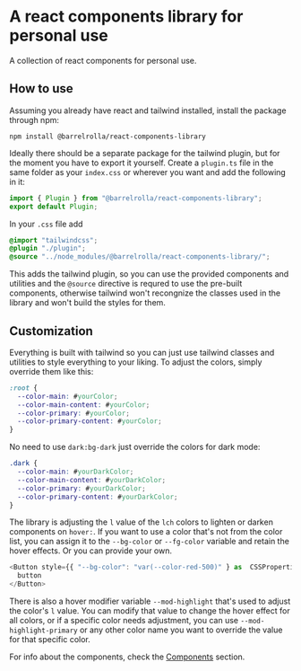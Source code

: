 # A react components library for personal use

A collection of react components for personal use.

## How to use

Assuming you already have react and tailwind installed, install the package through npm:

```
npm install @barrelrolla/react-components-library
```

Ideally there should be a separate package for the tailwind plugin, but for the moment you have to export it yourself. Create a `plugin.ts` file in the same folder as your `index.css` or wherever you want and add the following in it:

```ts
import { Plugin } from "@barrelrolla/react-components-library";
export default Plugin;
```

In your `.css` file add

```css
@import "tailwindcss";
@plugin "./plugin";
@source "../node_modules/@barrelrolla/react-components-library/";
```

This adds the tailwind plugin, so you can use the provided components and utilities and the `@source` directive is requred to use the pre-built components, otherwise tailwind won't recongnize the classes used in the library and won't build the styles for them.

## Customization

Everything is built with tailwind so you can just use tailwind classes and utilities to style everything to your liking. To adjust the colors, simply override them like this:

```css
:root {
  --color-main: #yourColor;
  --color-main-content: #yourColor;
  --color-primary: #yourColor;
  --color-primary-content: #yourColor;
}
```

No need to use `dark:bg-dark` just override the colors for dark mode:

```css
.dark {
  --color-main: #yourDarkColor;
  --color-main-content: #yourDarkColor;
  --color-primary: #yourDarkColor;
  --color-primary-content: #yourDarkColor;
}
```

The library is adjusting the `l` value of the `lch` colors to lighten or darken components on `hover:`. If you want to use a color that's not from the color list, you can assign it to the `--bg-color` or `--fg-color` variable and retain the hover effects. Or you can provide your own.

```ts
<Button style={{ "--bg-color": "var(--color-red-500)" } as  CSSProperties}>
  button
</Button>
```

There is also a hover modifier variable `--mod-highlight` that's used to adjust the color's `l` value. You can modify that value to change the hover effect for all colors, or if a specific color needs adjustment, you can use `--mod-highlight-primary` or any other color name you want to override the value for that specific color.

For info about the components, check the [Components](https://github.com/Barrelrolla/react-components-library/tree/main/lib/README.md) section.
